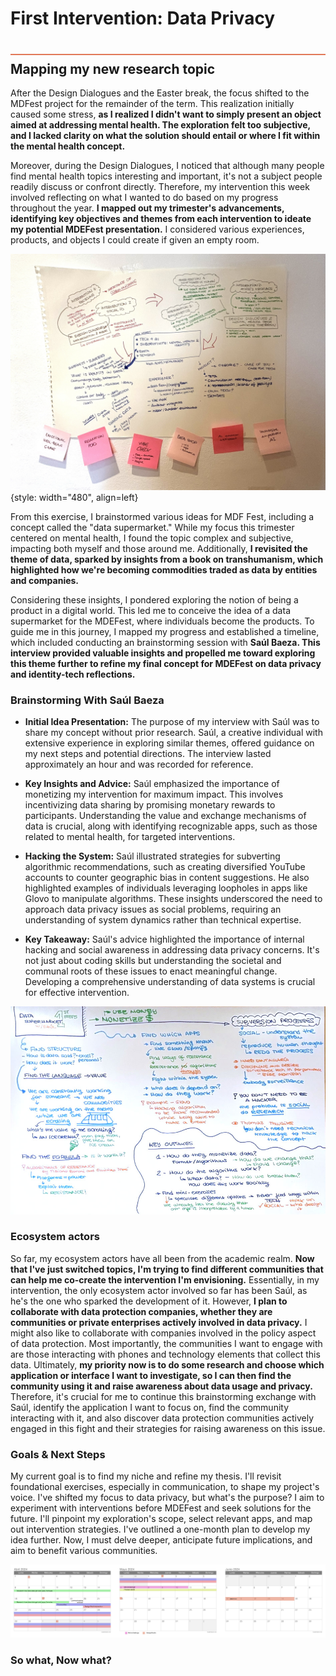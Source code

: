 # First Intervention: Data Privacy
<div style="height:2px; background-color: #E17858; margin-top: 40px; margin-bottom: -20px;"></div>

## Mapping my new research topic
After the Design Dialogues and the Easter break, the focus shifted to the MDFest project for the remainder of the term. This realization initially caused some stress, **as I realized I didn't want to simply present an object aimed at addressing mental health. The exploration felt too subjective, and I lacked clarity on what the solution should entail or where I fit within the mental health concept.**

Moreover, during the Design Dialogues, I noticed that although many people find mental health topics interesting and important, it's not a subject people readily discuss or confront directly. Therefore, my intervention this week involved reflecting on what I wanted to do based on my progress throughout the year. **I mapped out my trimester's advancements, identifying key objectives and themes from each intervention to ideate my potential MDEFest presentation.** I considered various experiences, products, and objects I could create if given an empty room.

![](../../images/term3/DesginStudio/IMG_3577.JPEG){style: width="480", align=left}

From this exercise, I brainstormed various ideas for MDF Fest, including a concept called the "data supermarket." While my focus this trimester centered on mental health, I found the topic complex and subjective, impacting both myself and those around me. Additionally, **I revisited the theme of data, sparked by insights from a book on transhumanism, which highlighted how we're becoming commodities traded as data by entities and companies.**

Considering these insights, I pondered exploring the notion of being a product in a digital world. This led me to conceive the idea of a data supermarket for the MDEFest, where individuals become the products. To guide me in this journey, I mapped my progress and established a timeline, which included conducting an brainstorming session with **Saúl Baeza. This interview provided valuable insights and propelled me toward exploring this theme further to refine my final concept for MDEFest on data privacy and identity-tech reflections.**


### Brainstorming With Saúl Baeza
- **Initial Idea Presentation:** The purpose of my interview with Saúl was to share my concept without prior research. Saúl, a creative individual with extensive experience in exploring similar themes, offered guidance on my next steps and potential directions. The interview lasted approximately an hour and was recorded for reference.

- **Key Insights and Advice:** Saúl emphasized the importance of monetizing my intervention for maximum impact. This involves incentivizing data sharing by promising monetary rewards to participants. Understanding the value and exchange mechanisms of data is crucial, along with identifying recognizable apps, such as those related to mental health, for targeted interventions.

- **Hacking the System:** Saúl illustrated strategies for subverting algorithmic recommendations, such as creating diversified YouTube accounts to counter geographic bias in content suggestions. He also highlighted examples of individuals leveraging loopholes in apps like Glovo to manipulate algorithms. These insights underscored the need to approach data privacy issues as social problems, requiring an understanding of system dynamics rather than technical expertise.

- **Key Takeaway:** Saúl's advice highlighted the importance of internal hacking and social awareness in addressing data privacy concerns. It's not just about coding skills but understanding the societal and communal roots of these issues to enact meaningful change. Developing a comprehensive understanding of data systems is crucial for effective intervention.

![](../../images/term3/DesginStudio/Saul.jpg)

### Ecosystem actors
So far, my ecosystem actors have all been from the academic realm. **Now that I've just switched topics, I'm trying to find different communities that can help me co-create the intervention I'm envisioning.** Essentially, in my intervention, the only ecosystem actor involved so far has been Saúl, as he's the one who sparked the development of it. However, **I plan to collaborate with data protection companies, whether they are communities or private enterprises actively involved in data privacy.** I might also like to collaborate with companies involved in the policy aspect of data protection. Most importantly, the communities I want to engage with are those interacting with phones and technology elements that collect this data. Ultimately, **my priority now is to do some research and choose which application or interface I want to investigate, so I can then find the community using it and raise awareness about data usage and privacy.** Therefore, it's crucial for me to continue this brainstorming exchange with Saúl, identify the application I want to focus on, find the community interacting with it, and also discover data protection communities actively engaged in this fight and their strategies for raising awareness on this issue.


### Goals & Next Steps
My current goal is to find my niche and refine my thesis. I'll revisit foundational exercises, especially in communication, to shape my project's voice. I've shifted my focus to data privacy, but what's the purpose? I aim to experiment with interventions before MDEFest and seek solutions for the future. I'll pinpoint my exploration's scope, select relevant apps, and map out intervention strategies. I've outlined a one-month plan to develop my idea further. Now, I must delve deeper, anticipate future implications, and aim to benefit various communities.

![](../../images/term3/DesginStudio/Calendar.png)

### So what, Now what?
